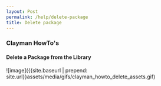 ```yaml
---
layout: Post
permalink: /help/delete-package
title: Delete package
---
```

<h3><b>Clayman HowTo's</b></h3>

<h4><b>Delete a Package from the Library</b></h4>
![image]({{site.baseurl | prepend: site.url}}assets/media/gifs/clayman_howto_delete_assets.gif)
